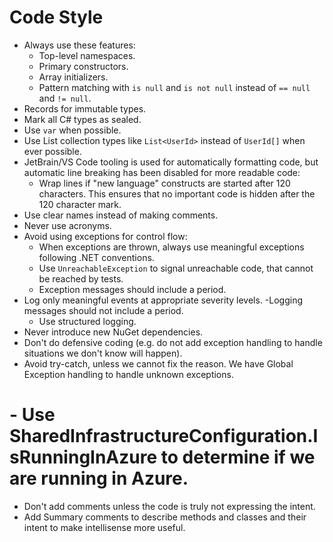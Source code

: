 # Code Style

- Always use these features:
  - Top-level namespaces. 
  - Primary constructors.
  - Array initializers.
  - Pattern matching with `is null` and `is not null` instead of `== null` and `!= null`.
- Records for immutable types.
- Mark all C# types as sealed.
- Use `var` when possible.
- Use List collection types like `List<UserId>` instead of `UserId[]` when ever possible.
- JetBrain/VS Code tooling is used for automatically formatting code, but automatic line breaking has been disabled for more readable code:
  - Wrap lines if "new language" constructs are started after 120 characters. This ensures that no important code is hidden after the 120 character mark.
- Use clear names instead of making comments.
- Never use acronyms.
- Avoid using exceptions for control flow:
  - When exceptions are thrown, always use meaningful exceptions following .NET conventions.
  - Use `UnreachableException` to signal unreachable code, that cannot be reached by tests.
  - Exception messages should include a period.
- Log only meaningful events at appropriate severity levels.
  -Logging messages should not include a period.
  - Use structured logging.
- Never introduce new NuGet dependencies.
- Don't do defensive coding (e.g. do not add exception handling to handle situations we don't know will happen).
- Avoid try-catch, unless we cannot fix the reason. We have Global Exception handling to handle unknown exceptions.
# - Use SharedInfrastructureConfiguration.IsRunningInAzure to determine if we are running in Azure.
- Don't add comments unless the code is truly not expressing the intent.
- Add Summary comments to describe methods and classes and their intent to make intellisense more useful.
